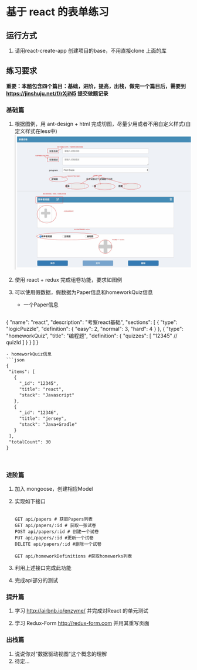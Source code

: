 # 基于 react 的表单练习


## 运行方式
1. 请用react-create-app 创建项目的base，不用直接clone 上面的库

## 练习要求

**重要：本题包含四个篇目：基础，进阶，提高，出栈，做完一个篇目后，需要到 https://jinshuju.net/f/rXjiN5 提交做题记录**

### 基础篇
1. 根据图例，用 ant-design + html 完成切图，尽量少用或者不用自定义样式(自定义样式在less中)
   ![mockup](./301.png)

2. 使用 react + redux 完成组卷功能，要求如图例

3. 可以使用假数据，假数据为Paper信息和homeworkQuiz信息

   - 一个Paper信息

   ```json
 {
  "name": "react",
  "description": "考察react基础",
  "sections": [
    {
      "type": "logicPuzzle",
      "definition": {
        "easy": 2,
        "normal": 3,
        "hard": 4
      }
    },
    {
      "type": "homeworkQuiz",
      "title": "编程题",
      "definition": {
        "quizzes": [
          "12345" // quizId
        ]
      }
    }
  ]
}
   ```
   - homeworkQuiz信息
   ```json
   {
    "items": [
      {
        "_id": "12345",
        "title": "react",
        "stack": "Javascript"
      },
      {
        "_id": "12346",
        "title": "jersey",
        "stack": "Java+Gradle"
      }
    ],
    "totalCount": 30
   }
   ```

   ​

### 进阶篇

1. 加入 mongoose，创建相应Model

2. 实现如下接口
   ```

   GET api/papers # 获取Papers列表
   GET api/papers/:id # 获取一张试卷
   POST api/papers/:id # 创建一个试卷
   PUT api/papers/:id #更新一个试卷
   DELETE api/papers/:id #删除一个试卷

   GET api/homeworkDefinitions #获取homeworks列表
   ```
3. 利用上述接口完成此功能

4. 完成api部分的测试

### 提升篇

1. 学习 http://airbnb.io/enzyme/ 并完成对React 的单元测试

2. 学习 Redux-Form http://redux-form.com  并用其重写页面


### 出栈篇

1. 说说你对"数据驱动视图"这个概念的理解
2. 待定...
